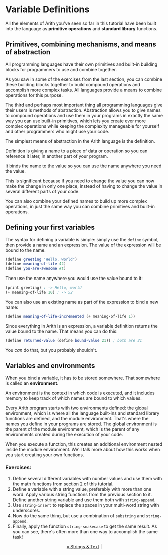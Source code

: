 # Variable Definitions

All the elements of Arith you've seen so far in this tutorial have been built into the language as **primitive operations** and **standard library** functions.

## Primitives, combining mechanisms, and means of abstraction

All programming languages have their own primitives and built-in building blocks for programmers to use and combine together.

As you saw in some of the exercises from the last section, you can combine these building blocks together to build compound operations and accomplish more complex tasks. All languages provide a means to combine operations for this purpose.

The third and perhaps most important thing all programming languages give their users is methods of abstraction. Abstraction allows you to give names to compound operations and use them in your programs in exactly the same way you can use built-in primitives, which lets you create ever more complex operations while keeping the complexity manageable for yourself and other programmers who might use your code.

The simplest means of abstraction in the Arith language is the definition.

Definition is giving a name to a piece of data or operation so you can reference it later, in another part of your program.

It binds the name to the value so you can use the name anywhere you need the value.

This is significant because if you need to change the value you can now make the change in only one place, instead of having to change the value in several different parts of your code.

You can also combine your defined names to build up more complex operations, in just the same way you can combine primitives and built-in operations.

## Defining your first variables

The syntax for defining a variable is simple: simply use the `define` symbol, then provide a name and an expression. The value of the expression will be bound to the name.

```scheme
(define greeting "Hello, world")
(define meaning-of-life 42)
(define you-are-awesome #t)
```

Then use the name anywhere you would use the value bound to it:

```scheme
(print greeting) ; -> Hello, world
(+ meaning-of-life 10) ; -> 52
```

You can also use an existing name as part of the expression to bind a new name:

```scheme
(define meaning-of-life-incremented (+ meaning-of-life 1))
```

Since everything in Arith is an expression, a variable definition returns the value bound to the name. That means you can do this:

```scheme
(define returned-value (define bound-value 21)) ; both are 21
```

You *can* do that, but you probably shouldn't.

## Variables and environments

When you bind a variable, it has to be stored somewhere. That somewhere is called an **environment**.

An environment is the context in which code is executed, and it includes memory to keep track of which names are bound to which values.

Every Arith program starts with two environments defined: the global environment, which is where all the language built-ins and standard library functions are defined, and the module environment. That's where the names you define in your programs are stored. The global environment is the parent of the module environment, which is the parent of any environments created during the execution of your code.

When you execute a function, this creates an additional environment nested inside the module environment. We'll talk more about how this works when you start creating your own functions.

### Exercises:

1. Define several different variables with number values and use them with the math functions from section 2 of this tutorial.
2. Define a variable with a string value, preferably with more than one word. Apply various string functions from the previous section to it. Define another string variable and use them both with `string-append`.
3. Use `string-insert` to replace the spaces in your multi-word string with underscores.
4. Now do the same thing, but use a combination of `substring` and `string-append`.
5. Finally, apply the function `string-snakecase` to get the same result. As you can see, there's often more than one way to accomplish the same task!

<p style="text-align: center"><a href="https://jasonsbarr.github.io/arith/#/tutorial/strings"> &laquo; Strings &amp; Text</a> |</p>
